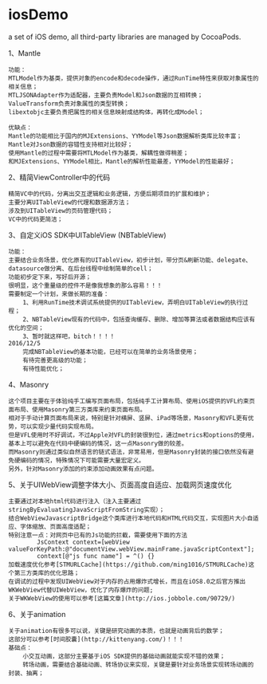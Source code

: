 # iosDemo
a set of iOS demo, all third-party libraries are managed by CocoaPods.

1、Mantle

	功能：
	MTLModel作为基类，提供对象的encode和decode操作，通过RunTime特性来获取对象属性的相关信息；
	MTLJSONAdapter作为适配器，主要负责Model和Json数据的互相转换；
	ValueTransform负责对象属性的类型转换；
	libextobjc主要负责把属性的相关信息映射成结构体，再转化成Model；
	
	优缺点：
	Mantle的功能相比于国内的MJExtensions、YYModel等Json数据解析类库比较丰富；
	Mantle对Json数据的容错性支持相对比较好；
	使用Mantle的过程中需要将MTLModel作为基类，解耦性做得稍差；
	和MJExtensions、YYModel相比，Mantle的解析性能最差，YYModel的性能最好；

2、精简ViewController中的代码
	
	精简VC中的代码，分离出交互逻辑和业务逻辑，方便后期项目的扩展和维护；
	主要分离UITableView的代理和数据源方法；
	涉及到UITableView的页码管理代码；
	VC中的代码更简洁；

3、自定义iOS SDK中UITableView (NBTableView)

	功能：
	主要结合业务场景，优化原有的UITableView，初步计划，带分页&刷新功能、delegate、datasource做分离、在后台线程中绘制简单的cell；
	功能初步定下来，写好后开源；
	很明显，这个重量级的控件不是像我想象的那么容易！！！
	需要制定一个计划，来做长期的准备：
		1、利用RunTime技术调试系统提供的UITableView，弄明白UITableView的执行过程；
		2、NBTableView现有的代码中，包括查询缓存、删除、增加等算法或者数据结构应该有优化的空间；
		3、暂时就这样吧，bitch！！！！
	2016/12/5
		完成NBTableView的基本功能，已经可以在简单的业务场景使用；
		有待完善更高级的功能；
		有待性能优化；
4、Masonry
	
	这个项目主要在于体验纯手工编写页面布局，包括纯手工计算布局、使用iOS提供的VFL约束页面布局、使用Masonry第三方类库来约束页面布局。
	相对于手动计算页面布局来说，特别是针对横屏、竖屏、iPad等场景，Masonry和VFL更有优势，可以实现少量代码实现布局。
	但是VFL使用时不好调试，不过Apple对VFL的封装很到位，通过metrics和options的使用，基本上可以避免在代码中硬编码的情况，这一点Masonry做的较差。
	而Masonry则通过类似自然语言的链式语法，非常易用，但是Masonry封装的接口依然没有避免硬编码的情况，特殊情况下可能需要大量宏定义。
	另外，针对Masonry添加的约束添加动画效果有点问题。

5、关于UIWebView调整字体大小、页面高度自适应、加载网页速度优化

	主要通过对本地html代码进行注入（注入主要通过stringByEvaluatingJavaScriptFromString实现）；
	结合WebViewJavascriptBridge这个类库进行本地代码和HTML代码交互，实现图片大小自适应、字体缩放、页面高度适配；
	特别注意一点：对网页中已有的Js功能的拦截，需要使用下面的方法
	      	JsContext context=[webView valueForKeyPath:@"documentView.webView.mainFrame.javaScriptContext"];
    		context[@"js func name"] = ^() {}
	加载速度优化参考[STMURLCache](https://github.com/ming1016/STMURLCache)这个第三方类库的优化思路；
	在调试的过程中发现UIWebView对于内存的占用爆炸式增长，而且在iOS8.0之后官方推出WKWebView代替UIWebView，优化了内存爆炸的问题;
	关于WKWebView的使用可以参考[这篇文章](http://ios.jobbole.com/90729/)

6、关于animation

	关于animation有很多可以说，关键是研究动画的本质，也就是动画背后的数学；
	这部分可以参考[时间胶囊](http://kittenyang.com/)！！！
	基础点：
		小交互动画，这部分主要基于iOS SDK提供的基础动画就能实现不错的效果；
		转场动画，需要结合基础动画、转场协议来实现，关键是要针对业务场景实现转场动画的封装、抽离；
	
